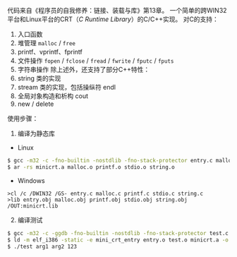 代码来自《程序员的自我修养：链接、装载与库》第13章。
一个简单的跨WIN32平台和Linux平台的CRT（*C Runtime Library*）的C/C++实现。
对C的支持：
1. 入口函数
2. 堆管理 `malloc` / `free`
3. printf、vprintf、fprintf
4. 文件操作 `fopen` / `fclose` / `fread` / `fwrite` / `fputc` / `fputs`
5. 字符串操作
除上述外，还支持了部分C++特性：
1. string 类的实现
2. stream 类的实现，包括操纵符 endl
3. 全局对象构造和析构 cout
4. new / delete

使用步骤：
1. 编译为静态库
* Linux
```bash
$ gcc -m32 -c -fno-builtin -nostdlib -fno-stack-protector entry.c malloc.c stdio.c string.c printf.c
$ ar -rs minicrt.a malloc.o printf.o stdio.o string.o
```
* Windows
```
>cl /c /DWIN32 /GS- entry.c malloc.c printf.c stdio.c string.c
>lib entry.obj malloc.obj printf.obj stdio.obj string.obj /OUT:minicrt.lib
```
2. 编译测试
```bash
$ gcc -m32 -c -ggdb -fno-builtin -nostdlib -fno-stack-protector test.c
$ ld -m elf_i386 -static -e mini_crt_entry entry.o test.o minicrt.a -o test
$ ./test arg1 arg2 123
```

